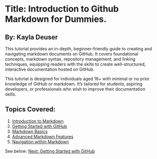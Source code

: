 # Title: Introduction to Github Markdown for Dummies.

## By: Kayla Deuser 

This tutorial provides an in-depth, beginner-friendly guide to creating and navigating markdown documents on GitHub. It covers foundational concepts, markdown syntax, repository management, and linking techniques, equipping readers with the skills to create well-structured, interactive documentation hosted on GitHub.

This tutorial is designed for individuals aged 16+ with minimal or no prior knowledge of GitHub or markdown. It’s tailored for students, aspiring developers, or professionals who wish to improve their documentation skills.

## Topics Covered:
1. [Introduction to Markdown](markdown_basics.md)
2. [Getting Started with GitHub](github_setup.md)
3. [Markdown Basics](markdown_basics.md)
4. [Advanced Markdown Features](markdown_basics.md)
5. [Navigation within Markdown](navigation_links.md)

See below: 
[Next: Getting Started with GitHub](github_setup.md)

